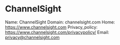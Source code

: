 
# ChannelSight

Name: ChannelSight
Domain: channelsight.com
Home: https://www.channelsight.com
Privacy_policy: https://www.channelsight.com/privacypolicy/
Email: privacy@channelsight.com
